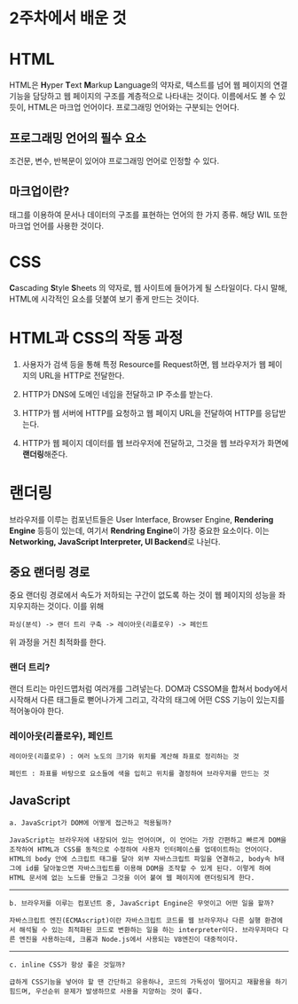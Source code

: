 2주차에서 배운 것
==============
# HTML
HTML은 **H**yper **T**ext **M**arkup **L**anguage의 약자로, 텍스트를 넘어 웹 페이지의 연결 기능을 담당하고 웹 페이지의 구조를 계층적으로 나타내는 것이다. 이름에서도 볼 수 있듯이, HTML은 마크업 언어이다. 프로그래밍 언어와는 구분되는 언어다. 

## 프로그래밍 언어의 필수 요소
조건문, 변수, 반복문이 있어야 프로그래밍 언어로 인정할 수 있다.

## 마크업이란?
태그를 이용하여 문서나 데이터의 구조를 표현하는 언어의 한 가지 종류. 해당 WIL 또한 마크업 언어를 사용한 것이다.

# CSS
**C**ascading **S**tyle **S**heets 의 약자로, 웹 사이트에 들어가게 될 스타일이다. 다시 말해, HTML에 시각적인 요소를 덧붙여 보기 좋게 만드는 것이다.

# HTML과 CSS의 작동 과정
1. 사용자가 검색 등을 통해 특정 Resource를 Request하면, 웹 브라우저가 웹 페이지의 URL을 HTTP로 전달한다.

2. HTTP가 DNS에 도메인 네임을 전달하고 IP 주소를 받는다. 

3. HTTP가 웹 서버에 HTTP를 요청하고 웹 페이지 URL을 전달하여 HTTP를 응답받는다.

4. HTTP가 웹 페이지 데이터를 웹 브라우저에 전달하고, 그것을 웹 브라우저가 화면에 **랜더링**해준다.

# 랜더링
브라우저를 이루는 컴포넌트들은 User Interface, Browser Engine, **Rendering Engine** 등등이 있는데, 여기서 **Rendring Engine**이 가장 중요한 요소이다. 이는 **Networking, JavaScript Interpreter, UI Backend**로 나뉜다.

## 중요 랜더링 경로
중요 랜더링 경로에서 속도가 저하되는 구간이 없도록 하는 것이 웹 페이지의 성능을 좌지우지하는 것이다. 이를 위해

    파싱(분석) -> 랜더 트리 구축 -> 레이아웃(리플로우) -> 페인트
위 과정을 거친 최적화를 한다.

### 랜더 트리?
랜더 트리는 마인드맵처럼 여러개를 그려넣는다. DOM과 CSSOM을 합쳐서 body에서 시작해서 다른 태그들로 뻗어나가게 그리고, 각각의 태그에 어떤 CSS 기능이 있는지를 적어놓아야 한다.

### 레이아웃(리플로우), 페인트
    
    레이아웃(리플로우) : 여러 노도의 크기와 위치를 계산해 좌표로 정리하는 것

    페인트 : 좌표를 바탕으로 요소들에 색을 입히고 위치를 결정하여 브라우저를 만드는 것 

## JavaScript
    a. JavaScript가 DOM에 어떻게 접근하고 적용될까?

    JavaScript는 브라우저에 내장되어 있는 언어이며, 이 언어는 가장 간편하고 빠르게 DOM을 조작하여 HTML과 CSS를 동적으로 수정하여 사용자 인터페이스를 업데이트하는 언어이다. HTML의 body 안에 스크립트 태그를 달아 외부 자바스크립트 파일을 연결하고, body속 h태그에 id를 달아놓으면 자바스크립트를 이용해 DOM을 조작할 수 있게 된다. 이렇게 하여 HTML 문서에 없는 노드를 만들고 그것을 이어 붙여 웹 페이지에 랜더링되게 한다.
----
    b. 브라우저를 이루는 컴포넌트 중, JavaScript Engine은 무엇이고 어떤 일을 할까?

    자바스크립트 엔진(ECMAscript)이란 자바스크립트 코드를 웹 브라우저나 다른 실행 환경에서 해석될 수 있는 최적화된 코드로 변환하는 일을 하는 interpreter이다. 브라우저마다 다른 엔진을 사용하는데, 크롬과 Node.js에서 사용되는 V8엔진이 대중적이다.  
----
    c. inline CSS가 항상 좋은 것일까?
    
    급하게 CSS기능을 넣어야 할 땐 간단하고 유용하나, 코드의 가독성이 떨어지고 재활용을 하기 힘드며, 우선순위 문제가 발생하므로 사용을 지양하는 것이 좋다.